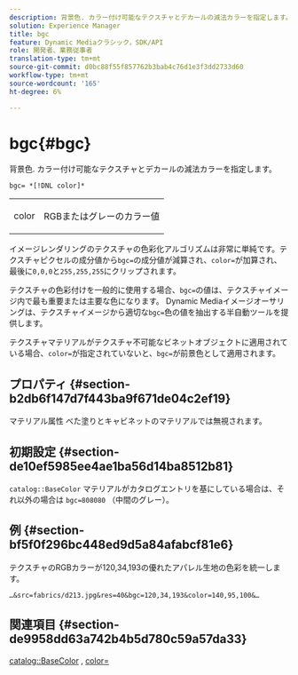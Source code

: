 ```yaml
---
description: 背景色. カラー付け可能なテクスチャとデカールの減法カラーを指定します。
solution: Experience Manager
title: bgc
feature: Dynamic Mediaクラシック，SDK/API
role: 開発者、業務従事者
translation-type: tm+mt
source-git-commit: d0bc88f55f857762b3bab4c76d1e3f3dd2733d60
workflow-type: tm+mt
source-wordcount: '165'
ht-degree: 6%

---
```



# bgc{#bgc}

背景色. カラー付け可能なテクスチャとデカールの減法カラーを指定します。

`bgc= *[!DNL color]*`

<table id="simpletable_131302355CAB4900A7B45FED903A1AAD" class="- topic/simpletable "> 
 <tr class="- topic/strow strow"> 
  <td class="- topic/stentry stentry"> <p><span class="+ topic/keyword sw-d/varname varname"> color</span> </p> </td> 
  <td class="- topic/stentry stentry"> <p>RGBまたはグレーのカラー値 </p></td> 
 </tr> 
</table>

イメージレンダリングのテクスチャの色彩化アルゴリズムは非常に単純です。テクスチャピクセルの成分値から`bgc=`の成分値が減算され、`color=`が加算され、最後に`0,0,0`と`255,255,255`にクリップされます。

テクスチャの色彩付けを一般的に使用する場合、`bgc=`の値は、テクスチャイメージ内で最も重要または主要な色になります。 Dynamic Mediaイメージオーサリングは、テクスチャイメージから適切な`bgc=`色の値を抽出する半自動ツールを提供します。

テクスチャマテリアルがテクスチャ不可能なビネットオブジェクトに適用されている場合、`color=`が指定されていないと、`bgc=`が前景色として適用されます。

## プロパティ {#section-b2db6f147d7f443ba9f671de04c2ef19}

マテリアル属性 べた塗りとキャビネットのマテリアルでは無視されます。

## 初期設定 {#section-de10ef5985ee4ae1ba56d14ba8512b81}

`catalog::BaseColor` マテリアルがカタログエントリを基にしている場合は、それ以外の場合は `bgc=808080` （中間のグレー）。

## 例 {#section-bf5f0f296bc448ed9d5a84afabcf81e6}

テクスチャのRGBカラーが120,34,193の優れたアパレル生地の色彩を統一します。

`…&src=fabrics/d213.jpg&res=40&bgc=120,34,193&color=140,95,100&…`

## 関連項目 {#section-de9958dd63a742b4b5d780c59a57da33}

[catalog::BaseColor](../../../../../ir-api/material-cat/image-rendering-api-ref/c-ir-material-catalog/c-ir-material-data-reference/r-ir-basecolor.md#reference-5f02371b1d8e444ab12d2614d9792de8) ,  [color=](../../../../../ir-api/http-protocol/image-rendering-api-ref/c-ir-http-protocol-ref/c-ir-http-protocol-command-reference/r-ir-http-color.md#reference-ea3cba9edfe94dbab86d8f123a9ed0aa)
